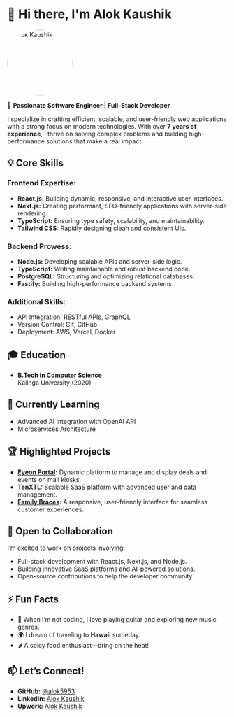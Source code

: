 # 👋 Hi there, I'm Alok Kaushik  

<img src='https://avatars.githubusercontent.com/u/71894969?v=4' style="border-radius: 50%; width: 150px; height: 150px; object-fit: cover;" alt='Alok Kaushik' class='circular-image'/>

🚀 **Passionate Software Engineer | Full-Stack Developer**  

I specialize in crafting efficient, scalable, and user-friendly web applications with a strong focus on modern technologies. With over **7 years of experience**, I thrive on solving complex problems and building high-performance solutions that make a real impact.  

## 💡 **Core Skills**

### **Frontend Expertise:**  
- **React.js:** Building dynamic, responsive, and interactive user interfaces.  
- **Next.js:** Creating performant, SEO-friendly applications with server-side rendering.  
- **TypeScript:** Ensuring type safety, scalability, and maintainability.  
- **Tailwind CSS:** Rapidly designing clean and consistent UIs.  

### **Backend Prowess:**  
- **Node.js:** Developing scalable APIs and server-side logic.  
- **TypeScript:** Writing maintainable and robust backend code.  
- **PostgreSQL:** Structuring and optimizing relational databases.  
- **Fastify:** Building high-performance backend systems.  

### **Additional Skills:**  
- API Integration: RESTful APIs, GraphQL  
- Version Control: Git, GitHub  
- Deployment: AWS, Vercel, Docker  

## 🎓 **Education**
- **B.Tech in Computer Science**  
  Kalinga University (2020)  

## 🌱 **Currently Learning**  
- Advanced AI Integration with OpenAI API  
- Microservices Architecture  

## 🏆 **Highlighted Projects**
- **[Eyeon Portal](http://www.eyeonportal.com):** Dynamic platform to manage and display deals and events on mall kiosks.  
- **[TenXTL](https://tenxtl.com):** Scalable SaaS platform with advanced user and data management.  
- **[Family Braces](https://familybraces.ca):** A responsive, user-friendly interface for seamless customer experiences.  

## 🤝 **Open to Collaboration**
I’m excited to work on projects involving:  
- Full-stack development with React.js, Next.js, and Node.js.  
- Building innovative SaaS platforms and AI-powered solutions.  
- Open-source contributions to help the developer community.  

## ⚡ **Fun Facts**
- 🎸 When I’m not coding, I love playing guitar and exploring new music genres.  
- 🌍 I dream of traveling to **Hawaii** someday.  
- 🌶️ A spicy food enthusiast—bring on the heat!  

## 📫 **Let’s Connect!**  
- **GitHub:** [@alok5953](https://www.github.com/alok5953)  
- **LinkedIn:** [Alok Kaushik](https://www.linkedin.com/in/alok-kaushik-b67128267/)  
- **Upwork:** [Alok Kaushik](https://www.upwork.com/freelancers/~0161915eb7987a0a57)  

